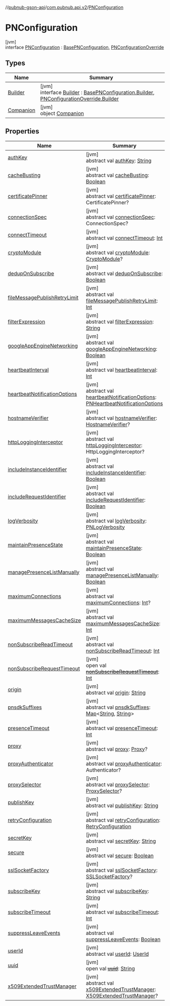 //[pubnub-gson-api](../../../index.md)/[com.pubnub.api.v2](../index.md)/[PNConfiguration](index.md)

# PNConfiguration

[jvm]\
interface [PNConfiguration](index.md) : [BasePNConfiguration](../../../../../pubnub-core/pubnub-core-api/pubnub-core-api/com.pubnub.api.v2/-base-p-n-configuration/index.md), [PNConfigurationOverride](../-p-n-configuration-override/index.md)

## Types

| Name | Summary |
|---|---|
| [Builder](-builder/index.md) | [jvm]<br>interface [Builder](-builder/index.md) : [BasePNConfiguration.Builder](../../../../../pubnub-core/pubnub-core-api/pubnub-core-api/com.pubnub.api.v2/-base-p-n-configuration/-builder/index.md), [PNConfigurationOverride.Builder](../-p-n-configuration-override/-builder/index.md) |
| [Companion](-companion/index.md) | [jvm]<br>object [Companion](-companion/index.md) |

## Properties

| Name | Summary |
|---|---|
| [authKey](index.md#53209962%2FProperties%2F126356644) | [jvm]<br>abstract val [authKey](index.md#53209962%2FProperties%2F126356644): [String](https://kotlinlang.org/api/latest/jvm/stdlib/kotlin/-string/index.html) |
| [cacheBusting](index.md#45886669%2FProperties%2F126356644) | [jvm]<br>abstract val [cacheBusting](index.md#45886669%2FProperties%2F126356644): [Boolean](https://kotlinlang.org/api/latest/jvm/stdlib/kotlin/-boolean/index.html) |
| [certificatePinner](index.md#-647701404%2FProperties%2F126356644) | [jvm]<br>abstract val [certificatePinner](index.md#-647701404%2FProperties%2F126356644): CertificatePinner? |
| [connectionSpec](index.md#1545112128%2FProperties%2F126356644) | [jvm]<br>abstract val [connectionSpec](index.md#1545112128%2FProperties%2F126356644): ConnectionSpec? |
| [connectTimeout](index.md#1565428386%2FProperties%2F126356644) | [jvm]<br>abstract val [connectTimeout](index.md#1565428386%2FProperties%2F126356644): [Int](https://kotlinlang.org/api/latest/jvm/stdlib/kotlin/-int/index.html) |
| [cryptoModule](index.md#-1038871316%2FProperties%2F126356644) | [jvm]<br>abstract val [cryptoModule](index.md#-1038871316%2FProperties%2F126356644): [CryptoModule](../../../../../pubnub-core/pubnub-core-api/pubnub-core-api/com.pubnub.api.crypto/-crypto-module/index.md)? |
| [dedupOnSubscribe](index.md#1819763724%2FProperties%2F126356644) | [jvm]<br>abstract val [dedupOnSubscribe](index.md#1819763724%2FProperties%2F126356644): [Boolean](https://kotlinlang.org/api/latest/jvm/stdlib/kotlin/-boolean/index.html) |
| [fileMessagePublishRetryLimit](index.md#-1556855294%2FProperties%2F126356644) | [jvm]<br>abstract val [fileMessagePublishRetryLimit](index.md#-1556855294%2FProperties%2F126356644): [Int](https://kotlinlang.org/api/latest/jvm/stdlib/kotlin/-int/index.html) |
| [filterExpression](index.md#1227005609%2FProperties%2F126356644) | [jvm]<br>abstract val [filterExpression](index.md#1227005609%2FProperties%2F126356644): [String](https://kotlinlang.org/api/latest/jvm/stdlib/kotlin/-string/index.html) |
| [googleAppEngineNetworking](index.md#-173071421%2FProperties%2F126356644) | [jvm]<br>abstract val [googleAppEngineNetworking](index.md#-173071421%2FProperties%2F126356644): [Boolean](https://kotlinlang.org/api/latest/jvm/stdlib/kotlin/-boolean/index.html) |
| [heartbeatInterval](index.md#1038438240%2FProperties%2F126356644) | [jvm]<br>abstract val [heartbeatInterval](index.md#1038438240%2FProperties%2F126356644): [Int](https://kotlinlang.org/api/latest/jvm/stdlib/kotlin/-int/index.html) |
| [heartbeatNotificationOptions](index.md#1030972962%2FProperties%2F126356644) | [jvm]<br>abstract val [heartbeatNotificationOptions](index.md#1030972962%2FProperties%2F126356644): [PNHeartbeatNotificationOptions](../../../../../pubnub-core/pubnub-core-api/pubnub-core-api/com.pubnub.api.enums/-p-n-heartbeat-notification-options/index.md) |
| [hostnameVerifier](index.md#1966514384%2FProperties%2F126356644) | [jvm]<br>abstract val [hostnameVerifier](index.md#1966514384%2FProperties%2F126356644): [HostnameVerifier](https://docs.oracle.com/javase/8/docs/api/javax/net/ssl/HostnameVerifier.html)? |
| [httpLoggingInterceptor](index.md#-122610773%2FProperties%2F126356644) | [jvm]<br>abstract val [httpLoggingInterceptor](index.md#-122610773%2FProperties%2F126356644): HttpLoggingInterceptor? |
| [includeInstanceIdentifier](index.md#-1426199813%2FProperties%2F126356644) | [jvm]<br>abstract val [includeInstanceIdentifier](index.md#-1426199813%2FProperties%2F126356644): [Boolean](https://kotlinlang.org/api/latest/jvm/stdlib/kotlin/-boolean/index.html) |
| [includeRequestIdentifier](index.md#1858164233%2FProperties%2F126356644) | [jvm]<br>abstract val [includeRequestIdentifier](index.md#1858164233%2FProperties%2F126356644): [Boolean](https://kotlinlang.org/api/latest/jvm/stdlib/kotlin/-boolean/index.html) |
| [logVerbosity](index.md#-1490047726%2FProperties%2F126356644) | [jvm]<br>abstract val [logVerbosity](index.md#-1490047726%2FProperties%2F126356644): [PNLogVerbosity](../../../../../pubnub-core/pubnub-core-api/pubnub-core-api/com.pubnub.api.enums/-p-n-log-verbosity/index.md) |
| [maintainPresenceState](index.md#1913241078%2FProperties%2F126356644) | [jvm]<br>abstract val [maintainPresenceState](index.md#1913241078%2FProperties%2F126356644): [Boolean](https://kotlinlang.org/api/latest/jvm/stdlib/kotlin/-boolean/index.html) |
| [managePresenceListManually](index.md#-1014508856%2FProperties%2F126356644) | [jvm]<br>abstract val [managePresenceListManually](index.md#-1014508856%2FProperties%2F126356644): [Boolean](https://kotlinlang.org/api/latest/jvm/stdlib/kotlin/-boolean/index.html) |
| [maximumConnections](index.md#-1205146524%2FProperties%2F126356644) | [jvm]<br>abstract val [maximumConnections](index.md#-1205146524%2FProperties%2F126356644): [Int](https://kotlinlang.org/api/latest/jvm/stdlib/kotlin/-int/index.html)? |
| [maximumMessagesCacheSize](index.md#-1418706878%2FProperties%2F126356644) | [jvm]<br>abstract val [maximumMessagesCacheSize](index.md#-1418706878%2FProperties%2F126356644): [Int](https://kotlinlang.org/api/latest/jvm/stdlib/kotlin/-int/index.html) |
| [nonSubscribeReadTimeout](index.md#-827015885%2FProperties%2F126356644) | [jvm]<br>abstract val [nonSubscribeReadTimeout](index.md#-827015885%2FProperties%2F126356644): [Int](https://kotlinlang.org/api/latest/jvm/stdlib/kotlin/-int/index.html) |
| [nonSubscribeRequestTimeout](index.md#202498698%2FProperties%2F126356644) | [jvm]<br>open val [~~nonSubscribeRequestTimeout~~](index.md#202498698%2FProperties%2F126356644): [Int](https://kotlinlang.org/api/latest/jvm/stdlib/kotlin/-int/index.html) |
| [origin](index.md#-990263437%2FProperties%2F126356644) | [jvm]<br>abstract val [origin](index.md#-990263437%2FProperties%2F126356644): [String](https://kotlinlang.org/api/latest/jvm/stdlib/kotlin/-string/index.html) |
| [pnsdkSuffixes](index.md#-238847194%2FProperties%2F126356644) | [jvm]<br>abstract val [pnsdkSuffixes](index.md#-238847194%2FProperties%2F126356644): [Map](https://kotlinlang.org/api/latest/jvm/stdlib/kotlin.collections/-map/index.html)&lt;[String](https://kotlinlang.org/api/latest/jvm/stdlib/kotlin/-string/index.html), [String](https://kotlinlang.org/api/latest/jvm/stdlib/kotlin/-string/index.html)&gt; |
| [presenceTimeout](index.md#-1639993861%2FProperties%2F126356644) | [jvm]<br>abstract val [presenceTimeout](index.md#-1639993861%2FProperties%2F126356644): [Int](https://kotlinlang.org/api/latest/jvm/stdlib/kotlin/-int/index.html) |
| [proxy](index.md#-1653587597%2FProperties%2F126356644) | [jvm]<br>abstract val [proxy](index.md#-1653587597%2FProperties%2F126356644): [Proxy](https://docs.oracle.com/javase/8/docs/api/java/net/Proxy.html)? |
| [proxyAuthenticator](index.md#-1422447660%2FProperties%2F126356644) | [jvm]<br>abstract val [proxyAuthenticator](index.md#-1422447660%2FProperties%2F126356644): Authenticator? |
| [proxySelector](index.md#1241743444%2FProperties%2F126356644) | [jvm]<br>abstract val [proxySelector](index.md#1241743444%2FProperties%2F126356644): [ProxySelector](https://docs.oracle.com/javase/8/docs/api/java/net/ProxySelector.html)? |
| [publishKey](index.md#-2026020599%2FProperties%2F126356644) | [jvm]<br>abstract val [publishKey](index.md#-2026020599%2FProperties%2F126356644): [String](https://kotlinlang.org/api/latest/jvm/stdlib/kotlin/-string/index.html) |
| [retryConfiguration](index.md#112800363%2FProperties%2F126356644) | [jvm]<br>abstract val [retryConfiguration](index.md#112800363%2FProperties%2F126356644): [RetryConfiguration](../../../../../pubnub-core/pubnub-core-api/pubnub-core-api/com.pubnub.api.retry/-retry-configuration/index.md) |
| [secretKey](index.md#-398936206%2FProperties%2F126356644) | [jvm]<br>abstract val [secretKey](index.md#-398936206%2FProperties%2F126356644): [String](https://kotlinlang.org/api/latest/jvm/stdlib/kotlin/-string/index.html) |
| [secure](index.md#916252738%2FProperties%2F126356644) | [jvm]<br>abstract val [secure](index.md#916252738%2FProperties%2F126356644): [Boolean](https://kotlinlang.org/api/latest/jvm/stdlib/kotlin/-boolean/index.html) |
| [sslSocketFactory](index.md#-1214590002%2FProperties%2F126356644) | [jvm]<br>abstract val [sslSocketFactory](index.md#-1214590002%2FProperties%2F126356644): [SSLSocketFactory](https://docs.oracle.com/javase/8/docs/api/javax/net/ssl/SSLSocketFactory.html)? |
| [subscribeKey](index.md#-1947520060%2FProperties%2F126356644) | [jvm]<br>abstract val [subscribeKey](index.md#-1947520060%2FProperties%2F126356644): [String](https://kotlinlang.org/api/latest/jvm/stdlib/kotlin/-string/index.html) |
| [subscribeTimeout](index.md#217110530%2FProperties%2F126356644) | [jvm]<br>abstract val [subscribeTimeout](index.md#217110530%2FProperties%2F126356644): [Int](https://kotlinlang.org/api/latest/jvm/stdlib/kotlin/-int/index.html) |
| [suppressLeaveEvents](index.md#2053613766%2FProperties%2F126356644) | [jvm]<br>abstract val [suppressLeaveEvents](index.md#2053613766%2FProperties%2F126356644): [Boolean](https://kotlinlang.org/api/latest/jvm/stdlib/kotlin/-boolean/index.html) |
| [userId](index.md#-1170764717%2FProperties%2F126356644) | [jvm]<br>abstract val [userId](index.md#-1170764717%2FProperties%2F126356644): [UserId](../../../../../pubnub-core/pubnub-core-api/pubnub-core-api/com.pubnub.api/-user-id/index.md) |
| [uuid](index.md#-473515138%2FProperties%2F126356644) | [jvm]<br>open val [~~uuid~~](index.md#-473515138%2FProperties%2F126356644): [String](https://kotlinlang.org/api/latest/jvm/stdlib/kotlin/-string/index.html) |
| [x509ExtendedTrustManager](index.md#-1970140507%2FProperties%2F126356644) | [jvm]<br>abstract val [x509ExtendedTrustManager](index.md#-1970140507%2FProperties%2F126356644): [X509ExtendedTrustManager](https://docs.oracle.com/javase/8/docs/api/javax/net/ssl/X509ExtendedTrustManager.html)? |

